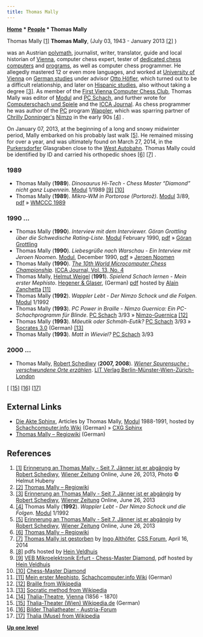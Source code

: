 ```yaml
---
title: Thomas Mally
---
```

**[Home](Home "Home") \* [People](People "People") \* Thomas Mally**



 [](http://www.wienerzeitung.at/themen_channel/wz_reflexionen/zeitgenossen/557450_Erinnerung-an-Thomas-Mally.html) Thomas Mally <a id="cite-note-1" href="#cite-ref-1">[1]</a> 
**Thomas Mally**, (July 03, 1943 - January 2013 <a id="cite-note-2" href="#cite-ref-2">[2]</a> )  

was an Austrian [polymath](https://en.wikipedia.org/wiki/Polymath), journalist, writer, translator, guide and local historian of [Vienna](https://en.wikipedia.org/wiki/Vienna), computer chess expert, tester of [dedicated chess computers](Dedicated_Chess_Computers "Dedicated Chess Computers") and [programs](Engines "Engines"), as well as computer chess programmer. He allegedly mastered 12 or even more languages, and worked at [University of Vienna](https://en.wikipedia.org/wiki/University_of_Vienna) on [German studies](https://en.wikipedia.org/wiki/German_studies) under advisor [Otto Höfler](https://en.wikipedia.org/wiki/Otto_H%C3%B6fler), which turned out to be a difficult relationship, and later on [Hispanic studies](https://en.wikipedia.org/wiki/Hispanism), also without taking a degree <a id="cite-note-3" href="#cite-ref-3">[3]</a>. As member of the [First Vienna Computer Chess Club](index.php?title=First_Vienna_Computer_Chess_Club&action=edit&redlink=1 "First Vienna Computer Chess Club (page does not exist)"), Thomas Mally was editor of [Modul](Modul "Modul") and [PC Schach](PC_Schach "PC Schach"), and further wrote for [Computerschach und Spiele](Computerschach_und_Spiele "Computerschach und Spiele") and the [ICCA Journal](ICGA_Journal "ICGA Journal"). As chess programmer he was author of the [PC](IBM_PC "IBM PC") program [Wappler](Wappler "Wappler"), which was sparring partner of [Chrilly Donninger's](Chrilly_Donninger "Chrilly Donninger") [Nimzo](Nimzo "Nimzo") in the early 90s <a id="cite-note-4" href="#cite-ref-4">[4]</a> .


On January 07, 2013, at the beginning of a long and snowy midwinter period, Mally embarked on his probably last walk <a id="cite-note-5" href="#cite-ref-5">[5]</a>. He remained missing for over a year, and was ultimately found on March 27, 2014, in the [Purkersdorfer](https://en.wikipedia.org/wiki/Purkersdorf) Glasgraben close to the [West Autobahn](https://en.wikipedia.org/wiki/West_Autobahn). Thomas Mally could be identified by ID and carried his orthopedic shoes <a id="cite-note-6" href="#cite-ref-6">[6]</a> <a id="cite-note-7" href="#cite-ref-7">[7]</a> . 



### 1989


* Thomas Mally (**1989**). *Dinosaurus Hi-Tech - Chess Master “Diamond” nicht ganz Lupenrein*. [Modul](Modul "Modul") 1/1989 <a id="cite-note-9" href="#cite-ref-9">[9]</a> <a id="cite-note-10" href="#cite-ref-10">[10]</a>
* Thomas Mally (**1989**). *Mikro-WM in Portorose (Portorož)*. [Modul](Modul "Modul") 3/89, [pdf](http://www.schaakcomputers.nl/hein_veldhuis/database/files/09-1989,%20Modul,%20Thomas%20Mally,%20Mikro-WM%201989%20in%20Portorose.pdf) » [WMCCC 1989](WMCCC_1989 "WMCCC 1989")


### 1990 ...


* Thomas Mally (**1990**). *Interview mit dem Interviewer. Göran Grottling über die Schwedische Rating-Liste*. [Modul](Modul "Modul") February 1990, [pdf](http://www.schaakcomputers.nl/hein_veldhuis/database/files/06-1990,%20Modul,%20Goran%20Grottling%20uber%20die%20Schwedische%20Rating-Liste.pdf) » [Göran Grottling](G%C3%B6ran_Grottling "Göran Grottling")
* Thomas Mally (**1990**). *Liebesgrüße nach Warschau - Ein Interview mit Jeroen Noomen*. [Modul](Modul "Modul"), December 1990, [pdf](http://www.schaakcomputers.nl/hein_veldhuis/database/files/12-1990,%20Modul,%20Thomas%20Mally,%20Ein%20Interview%20mit%20Jeroen%20Noomen.pdf) » [Jeroen Noomen](Jeroen_Noomen "Jeroen Noomen")
* Thomas Mally (**1990**). *[The 10th World Microcomputer Chess Championship](WMCCC_1990 "WMCCC 1990")*. [ICCA Journal, Vol. 13, No. 4](ICGA_Journal#13_4 "ICGA Journal")
* Thomas Mally, [Helmut Weigel](Helmut_Weigel "Helmut Weigel") (**1991**). *Spielend Schach lernen - Mein erster Mephisto*. [Hegener & Glaser](Hegener_%26_Glaser "Hegener & Glaser"), (German) [pdf](http://isabelle.zanchetta.free.fr/docs/Mephisto/Mephisto_Mein_erster_DE.pdf) hosted by [Alain Zanchetta](index.php?title=Alain_Zanchetta&action=edit&redlink=1 "Alain Zanchetta (page does not exist)") <a id="cite-note-11" href="#cite-ref-11">[11]</a>
* Thomas Mally (**1992**). *Wappler Lebt - Der Nimzo Schock und die Folgen*. [Modul](Modul "Modul") 1/1992
* Thomas Mally (**1993**). *PC Power in Braille - Nimzo Guernica: Ein PC-Schachprogramm für Blinde*. [PC Schach](PC_Schach "PC Schach") 3/93 » [Nimzo-Guernica](Nimzo "Nimzo") <a id="cite-note-12" href="#cite-ref-12">[12]</a>
* Thomas Mally (**1993**). *Mäeutik oder Schmäh-Eutik?* [PC Schach](PC_Schach "PC Schach") 3/93 » [Socrates 3.0](Socrates "Socrates") (German) <a id="cite-note-13" href="#cite-ref-13">[13]</a>
* Thomas Mally (**1993**). *Matt in Wieviel?* [PC Schach](PC_Schach "PC Schach") 3/93


### 2000 ...


* Thomas Mally, [Robert Schediwy](http://de.wikipedia.org/wiki/Robert_Schediwy) (**2007, 2008**). *[Wiener Spurensuche : verschwundene Orte erzählen](http://www.lit-verlag.de/isbn/3-8258-8633-2)*. [LIT Verlag Berlin-Münster-Wien-Zürich-London](http://www.lit-verlag.de/wien/)


 [ <a id="cite-note-15" href="#cite-ref-15">[15]</a> <a id="cite-note-16" href="#cite-ref-16">[16]</a> <a id="cite-note-17" href="#cite-ref-17">[17]</a>
## External Links


* [Die Akte Sphinx](http://www.schach-computer.info/wiki/index.php/CXG_Sphinx_Dominator#Die_Akte_Sphinx), Articles by Thomas Mally, [Modul](Modul "Modul") 1988-1991, hosted by [Schachcomputer.info Wiki](http://www.schach-computer.info/wiki/index.php/Hauptseite_En) (German) » [CXG Sphinx](CXG_Sphinx "CXG Sphinx")
* [Thomas Mally – Regiowiki](http://regiowiki.at/index.php?title=Thomas_Mally) (German)


## References


1. <a id="cite-ref-1" href="#cite-note-1">[1]</a> [Erinnerung an Thomas Mally - Seit 7. Jänner ist er abgängig](http://www.wienerzeitung.at/themen_channel/wz_reflexionen/zeitgenossen/557450_Erinnerung-an-Thomas-Mally.html) by [Robert Schediwy](http://de.wikipedia.org/wiki/Robert_Schediwy), [Wiener Zeitung](https://en.wikipedia.org/wiki/Wiener_Zeitung) Online, June 26, 2013, Photo © Helmut Hubeny
2. <a id="cite-ref-2" href="#cite-note-2">[2]</a> [Thomas Mally – Regiowiki](http://regiowiki.at/index.php?title=Thomas_Mally)
3. <a id="cite-ref-3" href="#cite-note-3">[3]</a> [Erinnerung an Thomas Mally - Seit 7. Jänner ist er abgängig](http://www.wienerzeitung.at/themen_channel/wz_reflexionen/zeitgenossen/557450_Erinnerung-an-Thomas-Mally.html) by [Robert Schediwy](http://de.wikipedia.org/wiki/Robert_Schediwy), [Wiener Zeitung](https://en.wikipedia.org/wiki/Wiener_Zeitung) Online, June 26, 2013
4. <a id="cite-ref-4" href="#cite-note-4">[4]</a> Thomas Mally (**1992**). *Wappler Lebt - Der Nimzo Schock und die Folgen*. [Modul](Modul "Modul") 1/1992
5. <a id="cite-ref-5" href="#cite-note-5">[5]</a> [Erinnerung an Thomas Mally - Seit 7. Jänner ist er abgängig](http://www.wienerzeitung.at/themen_channel/wz_reflexionen/zeitgenossen/557450_Erinnerung-an-Thomas-Mally.html) by [Robert Schediwy](http://de.wikipedia.org/wiki/Robert_Schediwy), [Wiener Zeitung](https://en.wikipedia.org/wiki/Wiener_Zeitung) Online, June 26, 2013
6. <a id="cite-ref-6" href="#cite-note-6">[6]</a> [Thomas Mally – Regiowiki](http://regiowiki.at/index.php?title=Thomas_Mally)
7. <a id="cite-ref-7" href="#cite-note-7">[7]</a> [Thomas Mally ist gestorben](http://forum.computerschach.de/cgi-bin/mwf/topic_show.pl?tid=7098) by [Ingo Althöfer](Ingo_Alth%C3%B6fer "Ingo Althöfer"), [CSS Forum](Computer_Chess_Forums "Computer Chess Forums"), April 16, 2014
8. <a id="cite-ref-8" href="#cite-note-8">[8]</a> pdfs hosted by [Hein Veldhuis](Hein_Veldhuis "Hein Veldhuis")
9. <a id="cite-ref-9" href="#cite-note-9">[9]</a> [VEB Mikroelektronik Erfurt - Chess-Master Diamond](http://www.schaakcomputers.nl/hein_veldhuis/database/files/10-1987%20%5BH-1501%5D%20VEB%20Mikroelektronik%20Erfurt%20-%20Chess-Master%20Diamond.pdf), pdf hosted by [Hein Veldhuis](Hein_Veldhuis "Hein Veldhuis")
10. <a id="cite-ref-10" href="#cite-note-10">[10]</a> [Chess-Master Diamond](Chess-Master#ChessMasterDiamond "Chess-Master")
11. <a id="cite-ref-11" href="#cite-note-11">[11]</a> [Mein erster Mephisto](http://www.schach-computer.info/wiki/index.php/Mein_erster_Mephisto), [Schachcomputer.info Wiki](http://www.schach-computer.info/wiki/index.php/Hauptseite_En) (German)
12. <a id="cite-ref-12" href="#cite-note-12">[12]</a> [Braille from Wikipedia](https://en.wikipedia.org/wiki/Braille)
13. <a id="cite-ref-13" href="#cite-note-13">[13]</a> [Socratic method from Wikipedia](https://en.wikipedia.org/wiki/Socratic_method)
14. <a id="cite-ref-14" href="#cite-note-14">[14]</a> [Thalia-Theatre](https://en.wikipedia.org/wiki/Thalia_Theatre), [Vienna](https://en.wikipedia.org/wiki/Vienna) (1856 - 1870)
15. <a id="cite-ref-15" href="#cite-note-15">[15]</a> [Thalia-Theater (Wien) Wikipedia.de](http://de.wikipedia.org/wiki/Thalia-Theater_%28Wien%29) (German)
16. <a id="cite-ref-16" href="#cite-note-16">[16]</a> [Bilder Thaliatheater - Austria-Forum](http://www.austria-lexikon.at/af/AEIOU/Thaliatheater/Bilder_Thaliatheater)
17. <a id="cite-ref-17" href="#cite-note-17">[17]</a> [Thalia (Muse) from Wikipedia](https://en.wikipedia.org/wiki/Thalia_%28Muse%29)

**[Up one level](People "People")**







 
